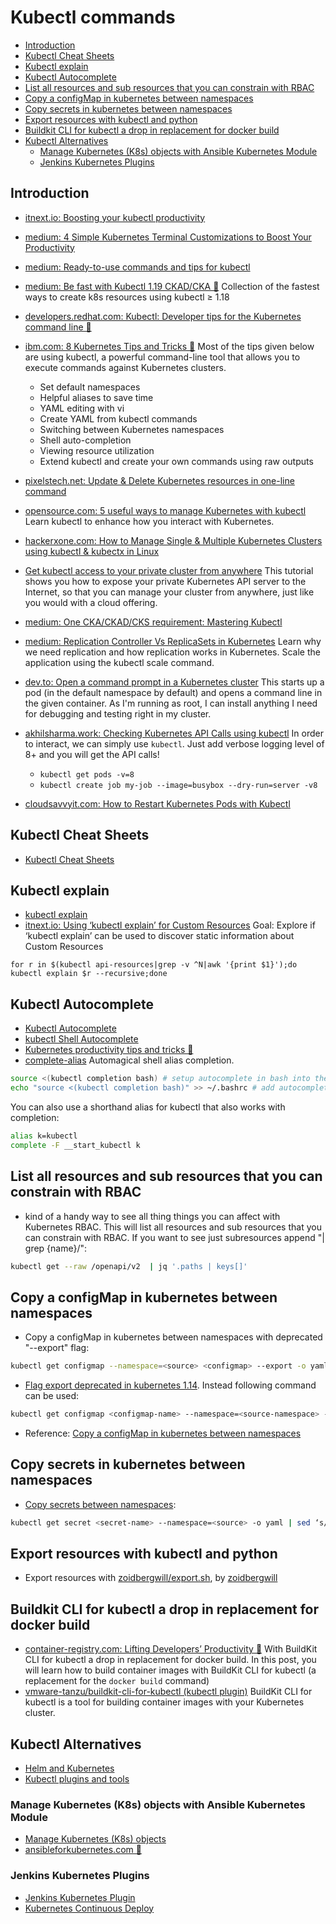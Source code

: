 # Kubectl commands
- [Introduction](#introduction)
- [Kubectl Cheat Sheets](#kubectl-cheat-sheets)
- [Kubectl explain](#kubectl-explain)
- [Kubectl Autocomplete](#kubectl-autocomplete)
- [List all resources and sub resources that you can constrain with RBAC](#list-all-resources-and-sub-resources-that-you-can-constrain-with-rbac)
- [Copy a configMap in kubernetes between namespaces](#copy-a-configmap-in-kubernetes-between-namespaces)
- [Copy secrets in kubernetes between namespaces](#copy-secrets-in-kubernetes-between-namespaces)
- [Export resources with kubectl and python](#export-resources-with-kubectl-and-python)
- [Buildkit CLI for kubectl a drop in replacement for docker build](#buildkit-cli-for-kubectl-a-drop-in-replacement-for-docker-build)
- [Kubectl Alternatives](#kubectl-alternatives)
    - [Manage Kubernetes (K8s) objects with Ansible Kubernetes Module](#manage-kubernetes-k8s-objects-with-ansible-kubernetes-module)
    - [Jenkins Kubernetes Plugins](#jenkins-kubernetes-plugins)

## Introduction
* [itnext.io: Boosting your kubectl productivity](https://itnext.io/boosting-your-kubectl-productivity-b348f7c25712)
* [medium: 4 Simple Kubernetes Terminal Customizations to Boost Your Productivity](https://medium.com/better-programming/4-simple-kubernetes-terminal-customizations-to-boost-your-productivity-deda60a19924)
* [medium: Ready-to-use commands and tips for kubectl](https://medium.com/flant-com/kubectl-commands-and-tips-7b33de0c5476)
* [medium: Be fast with Kubectl 1.19 CKAD/CKA 🌟](https://medium.com/faun/be-fast-with-kubectl-1-18-ckad-cka-31be00acc443) Collection of the fastest ways to create k8s resources using kubectl ≥ 1.18
* [developers.redhat.com: Kubectl: Developer tips for the Kubernetes command line 🌟](https://developers.redhat.com/blog/2020/11/20/kubectl-developer-tips-for-the-kubernetes-command-line/)
* [ibm.com: 8 Kubernetes Tips and Tricks 🌟](https://www.ibm.com/cloud/blog/8-kubernetes-tips-and-tricks) Most of the tips given below are using kubectl, a powerful command-line tool that allows you to execute commands against Kubernetes clusters.
    * Set default namespaces
    * Helpful aliases to save time
    * YAML editing with vi
    * Create YAML from kubectl commands 
    * Switching between Kubernetes namespaces
    * Shell auto-completion
    * Viewing resource utilization
    * Extend kubectl and create your own commands using raw outputs
* [pixelstech.net: Update & Delete Kubernetes resources in one-line command](https://www.pixelstech.net/article/1604225312-Update-&amp-Delete-Kubernetes-resources-in-one-line-command)
* [opensource.com: 5 useful ways to manage Kubernetes with kubectl](https://opensource.com/article/21/7/kubectl) Learn kubectl to enhance how you interact with Kubernetes.
* [hackerxone.com: How to Manage Single & Multiple Kubernetes Clusters using kubectl & kubectx in Linux](https://www.hackerxone.com/2021/07/10/how-manage-single-multiple-kubernetes-clusters-using-kubectl-kubectx-linux/)
* [Get kubectl access to your private cluster from anywhere](https://blog.alexellis.io/get-private-kubectl-access-anywhere/) This tutorial shows you how to expose your private Kubernetes API server to the Internet, so that you can manage your cluster from anywhere, just like you would with a cloud offering.
* [medium: One CKA/CKAD/CKS requirement: Mastering Kubectl](https://medium.com/nerd-for-tech/one-cka-ckad-cks-requirement-mastering-kubectl-85486bc0a3aa)
* [medium: Replication Controller Vs ReplicaSets in Kubernetes](https://medium.com/geekculture/replication-controller-vs-replicasets-in-kubernetes-7b780e4d09d5) Learn why we need replication and how replication works in Kubernetes. Scale the application using the kubectl scale command.
* [dev.to: Open a command prompt in a Kubernetes cluster](https://dev.to/eldadak/open-a-command-prompt-in-a-kubernetes-cluster-206g) This starts up a pod (in the default namespace by default) and opens a command line in the given container. As I'm running as root, I can install anything I need for debugging and testing right in my cluster.
* [akhilsharma.work: Checking Kubernetes API Calls using kubectl](https://akhilsharma.work/checking-kubernetes-api-calls-using-kubectl/) In order to interact, we can simply use `kubectl`. Just add verbose logging level of 8+ and you will get the API calls! 
    * `kubectl get pods -v=8`
    * `kubectl create job my-job --image=busybox --dry-run=server -v8`

* [cloudsavvyit.com: How to Restart Kubernetes Pods with Kubectl](https://www.cloudsavvyit.com/14587/how-to-restart-kubernetes-pods-with-kubectl/)

## Kubectl Cheat Sheets
* [Kubectl Cheat Sheets](cheatsheets.md)

## Kubectl explain
- [kubectl explain](https://jamesdefabia.github.io/docs/user-guide/kubectl/kubectl_explain/)
- [itnext.io: Using ‘kubectl explain’ for Custom Resources](https://itnext.io/understanding-kubectl-explain-9d703396cc8) Goal: Explore if ‘kubectl explain’ can be used to discover static information about Custom Resources

```for r in $(kubectl api-resources|grep -v ^N|awk '{print $1}');do kubectl explain $r --recursive;done```

## Kubectl Autocomplete
* [Kubectl Autocomplete](https://kubernetes.io/docs/reference/kubectl/cheatsheet/)
* [kubectl Shell Autocomplete](https://blog.heptio.com/kubectl-shell-autocomplete-heptioprotip-48dd023e0bf3)
* [Kubernetes productivity tips and tricks 🌟](https://www.padok.fr/en/blog/kubernetes-productivity-tips)
* [complete-alias](https://github.com/cykerway/complete-alias) Automagical shell alias completion.

```bash
source <(kubectl completion bash) # setup autocomplete in bash into the current shell, bash-completion package should be installed first.
echo "source <(kubectl completion bash)" >> ~/.bashrc # add autocomplete permanently to your bash shell.
```

You can also use a shorthand alias for kubectl that also works with completion:

```bash
alias k=kubectl
complete -F __start_kubectl k
```

## List all resources and sub resources that you can constrain with RBAC
* kind of a handy way to see all thing things you can affect with Kubernetes RBAC. This will list all resources and sub resources that you can constrain with RBAC. If you want to see just subresources append "| grep {name}/":

```bash
kubectl get --raw /openapi/v2  | jq '.paths | keys[]'
```

## Copy a configMap in kubernetes between namespaces
* Copy a configMap in kubernetes between namespaces with deprecated "--export" flag:

```bash
kubectl get configmap --namespace=<source> <configmap> --export -o yaml | sed "s/<source>/<dest>/" | kubectl apply --namespace=<dest> -f -
```

* [Flag export deprecated in kubernetes 1.14](https://github.com/kubernetes/kubernetes/pull/73787). Instead following command can be used:

```bash
kubectl get configmap <configmap-name> --namespace=<source-namespace> -o yaml | sed ‘s/namespace: <from-namespace>/namespace: <to-namespace>/’ | kubectl create -f
```

* Reference: [Copy a configMap in kubernetes between namespaces](https://stackoverflow.com/questions/55515594/is-there-a-way-to-share-a-configmap-in-kubernetes-between-namespaces)
  
## Copy secrets in kubernetes between namespaces
* [Copy secrets between namespaces](https://stackoverflow.com/questions/55515594/is-there-a-way-to-share-a-configmap-in-kubernetes-between-namespaces):

```bash
kubectl get secret <secret-name> --namespace=<source> -o yaml | sed ‘s/namespace: <from-namespace>/namespace: <to-namespace>/’ | kubectl create -f
```

## Export resources with kubectl and python
* Export resources with [zoidbergwill/export.sh](https://gist.github.com/zoidbergwill/6af8c80cc5b706e2adcf25df3dc2f7e1#file-export_resources-py), by [zoidbergwill](https://gist.github.com/zoidbergwill)

## Buildkit CLI for kubectl a drop in replacement for docker build
- [container-registry.com: Lifting Developers’ Productivity 🌟](https://container-registry.com/posts/productivity-lift-buildkit-cli-for-kubectl/) With BuildKit CLI for kubectl a drop in replacement for docker build. In this post, you will learn how to build container images with BuildKit CLI for kubectl (a replacement for the `docker build` command)
- [vmware-tanzu/buildkit-cli-for-kubectl (kubectl plugin)](https://github.com/vmware-tanzu/buildkit-cli-for-kubectl) BuildKit CLI for kubectl is a tool for building container images with your Kubernetes cluster.

## Kubectl Alternatives
* [Helm and Kubernetes](helm.md)
* [Kubectl plugins and tools](kubernetes.md#kubectl-plugins)

### Manage Kubernetes (K8s) objects with Ansible Kubernetes Module
* [Manage Kubernetes (K8s) objects](https://docs.ansible.com/ansible/latest/modules/k8s_module.html)
* [ansibleforkubernetes.com 🌟](https://www.ansibleforkubernetes.com/)

### Jenkins Kubernetes Plugins
* [Jenkins Kubernetes Plugin](https://plugins.jenkins.io/kubernetes/)
* [Kubernetes Continuous Deploy](https://plugins.jenkins.io/kubernetes-cd/)